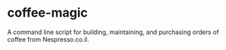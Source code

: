 # coffee-magic
A command line script for building, maintaining, and purchasing orders of coffee from Nespresso.co.il. 
